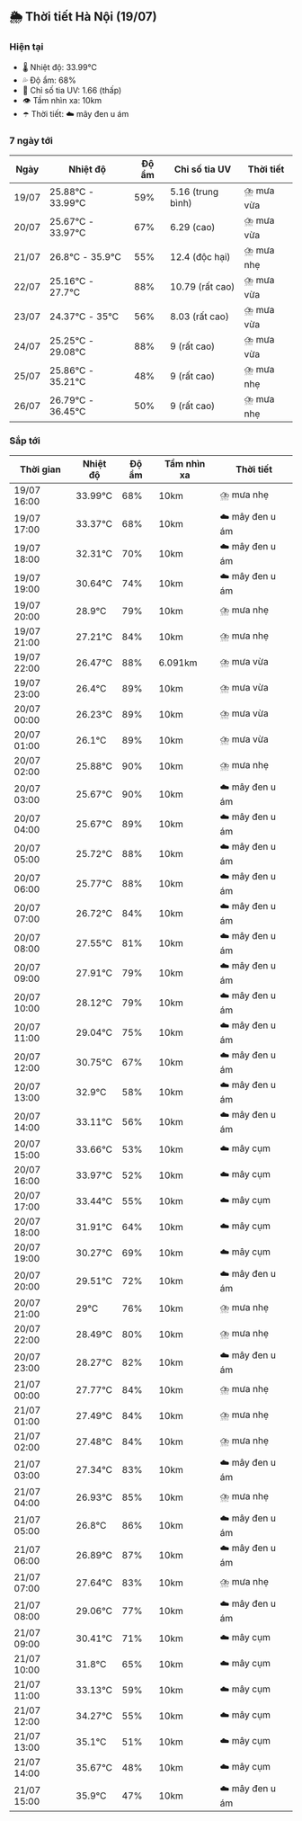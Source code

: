 ## 🌦️ Thời tiết Hà Nội (19/07)

### Hiện tại

- 🌡️ Nhiệt độ: 33.99℃
- 💦 Độ ẩm: 68%
- 🌟 Chỉ số tia UV: 1.66 (thấp)
- 👁️ Tầm nhìn xa: 10km
- ☂️ Thời tiết: ☁️ mây đen u ám

### 7 ngày tới

| Ngày | Nhiệt độ | Độ ẩm | Chỉ số tia UV | Thời tiết |
| --- | --- | --- | --- | --- |
| 19/07 | 25.88℃ - 33.99℃ | 59% | 5.16 (trung bình) | ⛈️ mưa vừa |
| 20/07 | 25.67℃ - 33.97℃ | 67% | 6.29 (cao) | ⛈️ mưa vừa |
| 21/07 | 26.8℃ - 35.9℃ | 55% | 12.4 (độc hại) | ⛈️ mưa nhẹ |
| 22/07 | 25.16℃ - 27.7℃ | 88% | 10.79 (rất cao) | ⛈️ mưa vừa |
| 23/07 | 24.37℃ - 35℃ | 56% | 8.03 (rất cao) | ⛈️ mưa vừa |
| 24/07 | 25.25℃ - 29.08℃ | 88% | 9 (rất cao) | ⛈️ mưa vừa |
| 25/07 | 25.86℃ - 35.21℃ | 48% | 9 (rất cao) | ⛈️ mưa nhẹ |
| 26/07 | 26.79℃ - 36.45℃ | 50% | 9 (rất cao) | ⛈️ mưa nhẹ |

### Sắp tới

| Thời gian | Nhiệt độ | Độ ẩm | Tầm nhìn xa | Thời tiết |
| --- | --- | --- | --- | --- |
| 19/07 16:00 | 33.99℃ | 68% | 10km | ⛈️ mưa nhẹ |
| 19/07 17:00 | 33.37℃ | 68% | 10km | ☁️ mây đen u ám |
| 19/07 18:00 | 32.31℃ | 70% | 10km | ☁️ mây đen u ám |
| 19/07 19:00 | 30.64℃ | 74% | 10km | ☁️ mây đen u ám |
| 19/07 20:00 | 28.9℃ | 79% | 10km | ⛈️ mưa nhẹ |
| 19/07 21:00 | 27.21℃ | 84% | 10km | ⛈️ mưa nhẹ |
| 19/07 22:00 | 26.47℃ | 88% | 6.091km | ⛈️ mưa vừa |
| 19/07 23:00 | 26.4℃ | 89% | 10km | ⛈️ mưa vừa |
| 20/07 00:00 | 26.23℃ | 89% | 10km | ⛈️ mưa vừa |
| 20/07 01:00 | 26.1℃ | 89% | 10km | ⛈️ mưa vừa |
| 20/07 02:00 | 25.88℃ | 90% | 10km | ⛈️ mưa nhẹ |
| 20/07 03:00 | 25.67℃ | 90% | 10km | ☁️ mây đen u ám |
| 20/07 04:00 | 25.67℃ | 89% | 10km | ☁️ mây đen u ám |
| 20/07 05:00 | 25.72℃ | 88% | 10km | ☁️ mây đen u ám |
| 20/07 06:00 | 25.77℃ | 88% | 10km | ☁️ mây đen u ám |
| 20/07 07:00 | 26.72℃ | 84% | 10km | ☁️ mây đen u ám |
| 20/07 08:00 | 27.55℃ | 81% | 10km | ☁️ mây đen u ám |
| 20/07 09:00 | 27.91℃ | 79% | 10km | ☁️ mây đen u ám |
| 20/07 10:00 | 28.12℃ | 79% | 10km | ☁️ mây đen u ám |
| 20/07 11:00 | 29.04℃ | 75% | 10km | ☁️ mây đen u ám |
| 20/07 12:00 | 30.75℃ | 67% | 10km | ☁️ mây đen u ám |
| 20/07 13:00 | 32.9℃ | 58% | 10km | ☁️ mây đen u ám |
| 20/07 14:00 | 33.11℃ | 56% | 10km | ☁️ mây đen u ám |
| 20/07 15:00 | 33.66℃ | 53% | 10km | ☁️ mây cụm |
| 20/07 16:00 | 33.97℃ | 52% | 10km | ☁️ mây cụm |
| 20/07 17:00 | 33.44℃ | 55% | 10km | ☁️ mây cụm |
| 20/07 18:00 | 31.91℃ | 64% | 10km | ☁️ mây cụm |
| 20/07 19:00 | 30.27℃ | 69% | 10km | ☁️ mây cụm |
| 20/07 20:00 | 29.51℃ | 72% | 10km | ☁️ mây đen u ám |
| 20/07 21:00 | 29℃ | 76% | 10km | ⛈️ mưa nhẹ |
| 20/07 22:00 | 28.49℃ | 80% | 10km | ⛈️ mưa nhẹ |
| 20/07 23:00 | 28.27℃ | 82% | 10km | ☁️ mây đen u ám |
| 21/07 00:00 | 27.77℃ | 84% | 10km | ⛈️ mưa nhẹ |
| 21/07 01:00 | 27.49℃ | 84% | 10km | ⛈️ mưa nhẹ |
| 21/07 02:00 | 27.48℃ | 84% | 10km | ⛈️ mưa nhẹ |
| 21/07 03:00 | 27.34℃ | 83% | 10km | ☁️ mây đen u ám |
| 21/07 04:00 | 26.93℃ | 85% | 10km | ⛈️ mưa nhẹ |
| 21/07 05:00 | 26.8℃ | 86% | 10km | ☁️ mây đen u ám |
| 21/07 06:00 | 26.89℃ | 87% | 10km | ☁️ mây đen u ám |
| 21/07 07:00 | 27.64℃ | 83% | 10km | ⛈️ mưa nhẹ |
| 21/07 08:00 | 29.06℃ | 77% | 10km | ☁️ mây đen u ám |
| 21/07 09:00 | 30.41℃ | 71% | 10km | ☁️ mây cụm |
| 21/07 10:00 | 31.8℃ | 65% | 10km | ☁️ mây cụm |
| 21/07 11:00 | 33.13℃ | 59% | 10km | ☁️ mây cụm |
| 21/07 12:00 | 34.27℃ | 55% | 10km | ☁️ mây cụm |
| 21/07 13:00 | 35.1℃ | 51% | 10km | ☁️ mây cụm |
| 21/07 14:00 | 35.67℃ | 48% | 10km | ☁️ mây cụm |
| 21/07 15:00 | 35.9℃ | 47% | 10km | ☁️ mây đen u ám |
